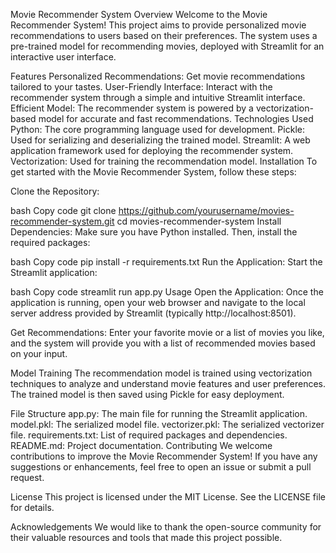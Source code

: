 Movie Recommender System
Overview
Welcome to the Movie Recommender System! This project aims to provide personalized movie recommendations to users based on their preferences. The system uses a pre-trained model for recommending movies, deployed with Streamlit for an interactive user interface.

Features
Personalized Recommendations: Get movie recommendations tailored to your tastes.
User-Friendly Interface: Interact with the recommender system through a simple and intuitive Streamlit interface.
Efficient Model: The recommender system is powered by a vectorization-based model for accurate and fast recommendations.
Technologies Used
Python: The core programming language used for development.
Pickle: Used for serializing and deserializing the trained model.
Streamlit: A web application framework used for deploying the recommender system.
Vectorization: Used for training the recommendation model.
Installation
To get started with the Movie Recommender System, follow these steps:

Clone the Repository:

bash
Copy code
git clone https://github.com/yourusername/movies-recommender-system.git
cd movies-recommender-system
Install Dependencies:
Make sure you have Python installed. Then, install the required packages:

bash
Copy code
pip install -r requirements.txt
Run the Application:
Start the Streamlit application:

bash
Copy code
streamlit run app.py
Usage
Open the Application:
Once the application is running, open your web browser and navigate to the local server address provided by Streamlit (typically http://localhost:8501).

Get Recommendations:
Enter your favorite movie or a list of movies you like, and the system will provide you with a list of recommended movies based on your input.

Model Training
The recommendation model is trained using vectorization techniques to analyze and understand movie features and user preferences. The trained model is then saved using Pickle for easy deployment.

File Structure
app.py: The main file for running the Streamlit application.
model.pkl: The serialized model file.
vectorizer.pkl: The serialized vectorizer file.
requirements.txt: List of required packages and dependencies.
README.md: Project documentation.
Contributing
We welcome contributions to improve the Movie Recommender System! If you have any suggestions or enhancements, feel free to open an issue or submit a pull request.

License
This project is licensed under the MIT License. See the LICENSE file for details.

Acknowledgements
We would like to thank the open-source community for their valuable resources and tools that made this project possible.

